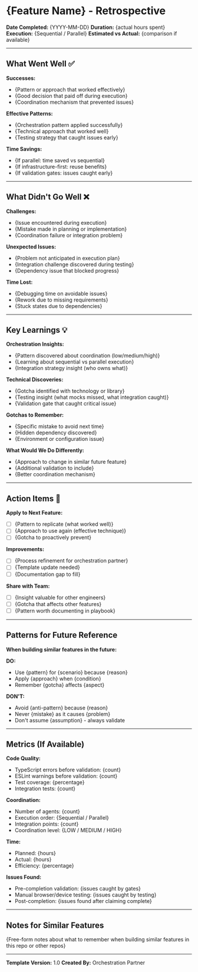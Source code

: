 # {Feature Name} - Retrospective

**Date Completed:** {YYYY-MM-DD}
**Duration:** {actual hours spent}
**Execution:** {Sequential / Parallel}
**Estimated vs Actual:** {comparison if available}

---

## What Went Well ✅

**Successes:**
- {Pattern or approach that worked effectively}
- {Good decision that paid off during execution}
- {Coordination mechanism that prevented issues}

**Effective Patterns:**
- {Orchestration pattern applied successfully}
- {Technical approach that worked well}
- {Testing strategy that caught issues early}

**Time Savings:**
- {If parallel: time saved vs sequential}
- {If infrastructure-first: reuse benefits}
- {If validation gates: issues caught early}

---

## What Didn't Go Well ❌

**Challenges:**
- {Issue encountered during execution}
- {Mistake made in planning or implementation}
- {Coordination failure or integration problem}

**Unexpected Issues:**
- {Problem not anticipated in execution plan}
- {Integration challenge discovered during testing}
- {Dependency issue that blocked progress}

**Time Lost:**
- {Debugging time on avoidable issues}
- {Rework due to missing requirements}
- {Stuck states due to dependencies}

---

## Key Learnings 💡

**Orchestration Insights:**
- {Pattern discovered about coordination (low/medium/high)}
- {Learning about sequential vs parallel execution}
- {Integration strategy insight (who owns what)}

**Technical Discoveries:**
- {Gotcha identified with technology or library}
- {Testing insight (what mocks missed, what integration caught)}
- {Validation gate that caught critical issue}

**Gotchas to Remember:**
- {Specific mistake to avoid next time}
- {Hidden dependency discovered}
- {Environment or configuration issue}

**What Would We Do Differently:**
- {Approach to change in similar future feature}
- {Additional validation to include}
- {Better coordination mechanism}

---

## Action Items 🎯

**Apply to Next Feature:**
- [ ] {Pattern to replicate (what worked well)}
- [ ] {Approach to use again (effective technique)}
- [ ] {Gotcha to proactively prevent}

**Improvements:**
- [ ] {Process refinement for orchestration partner}
- [ ] {Template update needed}
- [ ] {Documentation gap to fill}

**Share with Team:**
- [ ] {Insight valuable for other engineers}
- [ ] {Gotcha that affects other features}
- [ ] {Pattern worth documenting in playbook}

---

## Patterns for Future Reference

**When building similar features in the future:**

**DO:**
- Use {pattern} for {scenario} because {reason}
- Apply {approach} when {condition}
- Remember {gotcha} affects {aspect}

**DON'T:**
- Avoid {anti-pattern} because {reason}
- Never {mistake} as it causes {problem}
- Don't assume {assumption} - always validate

---

## Metrics (If Available)

**Code Quality:**
- TypeScript errors before validation: {count}
- ESLint warnings before validation: {count}
- Test coverage: {percentage}
- Integration tests: {count}

**Coordination:**
- Number of agents: {count}
- Execution order: {Sequential / Parallel}
- Integration points: {count}
- Coordination level: {LOW / MEDIUM / HIGH}

**Time:**
- Planned: {hours}
- Actual: {hours}
- Efficiency: {percentage}

**Issues Found:**
- Pre-completion validation: {issues caught by gates}
- Manual browser/device testing: {issues caught by testing}
- Post-completion: {issues found after claiming complete}

---

## Notes for Similar Features

{Free-form notes about what to remember when building similar features in this repo or other repos}

---

**Template Version:** 1.0
**Created By:** Orchestration Partner
